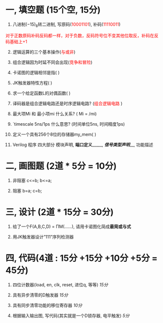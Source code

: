 # **一, 填空题 (15个空, 15分)**

1. 八进制$(-15)_8$转二进制, 写原码(<font color='red'>10001101</font>), 补码(<font color='red'>11110011</font>)

​	<font color='red'>对于正数原码补码反码都一样，对于负数，反码符号位不变其他位取反，补码在反码基础上+1</font> 

2. 逻辑运算的三个基本操作(<font color='red'>与或非</font>)

3. 组合逻辑因为时延不同会出现(<font color='red'>竞争和冒险</font>)

4. 卡诺图的逻辑相邻是指(<font color='red'></font>       )

5. JK触发器特性方程(    <font color='red'></font>    )

6. 求一个给定函数L的对偶函数(       <font color='red'></font>   )

7. 译码器是组合逻辑电路还是时序逻辑电路? (<font color='red'>组合逻辑电路</font>   )

8. 最大项Mi 和 最小项mi 什么关系? ( Mi = /mi)

9. `timescale 5ns/1ps 什么意思? (时间单位5ns, 时间精度1ps)

10. 定义一个具有256个8位的存储器my_mem(       )

11. Verilog 程序 四大部分 模块声明, __端口定义_______, ___信号类型声明_____, 功能描述

# **二, 画图题 (2道 \* 5分 = 10分)**

1. 非阻塞  c<=b; b<=a; 

2. 阻塞   b=a; c=b;

# **三, 设计 (2道 \* 15分 = 30分)**

1. 给了一个F(A,B,C,D) = ΠM(......), 请用卡诺图化简成**最简或与式**

2. 用JK触发器设计”111”序列检测器

# **四, 代码(4道 : 15分 +15分 +10分 +5分 = 45分)**

1. 四位计数器(load, en, clk, reset, 进位q, 等等)		*15分*

2. 具有异步清零的D触发器					*15分*

3. 具有同步清零功能的移位寄存器			*10分*

4. 根据输入输出图, 写代码(其实就是一个D锁存器, 电平触发)  *5分*

 
